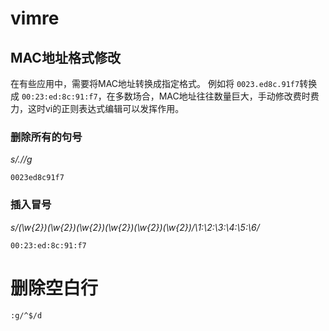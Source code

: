 # vimre
## MAC地址格式修改
在有些应用中，需要将MAC地址转换成指定格式。
例如将 `0023.ed8c.91f7`转换成  `00:23:ed:8c:91:f7`，在多数场合，MAC地址往往数量巨大，手动修改费时费力，这时vi的正则表达式编辑可以发挥作用。

### 删除所有的句号 
*s/\.//g*

`0023ed8c91f7`
### 插入冒号
*s/\(\w\{2}\)\(\w\{2}\)\(\w\{2}\)\(\w\{2}\)\(\w\{2}\)\(\w\{2}\)/\1:\2:\3:\4:\5:\6/*

`00:23:ed:8c:91:f7`

# 删除空白行

`:g/^$/d`




